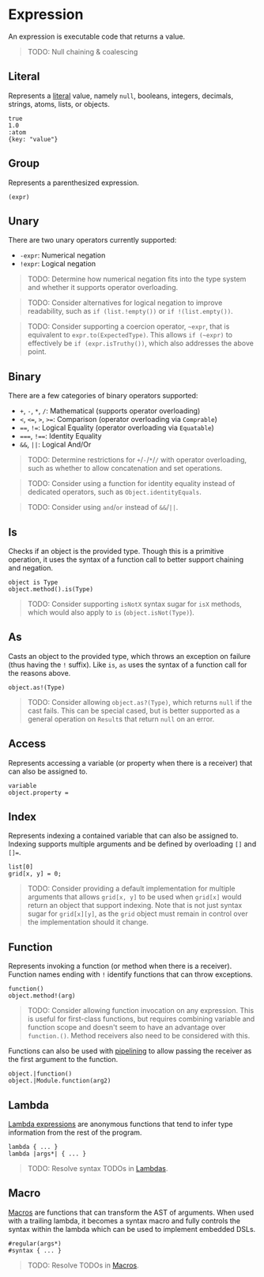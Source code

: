 # Expression

An expression is executable code that returns a value.

> TODO: Null chaining & coalescing

## Literal

Represents a [literal](Literals.md) value, namely `null`, booleans, integers,
decimals, strings, atoms, lists, or objects.

```
true
1.0
:atom
{key: "value"}
```

## Group

Represents a parenthesized expression.

```
(expr)
```

## Unary

There are two unary operators currently supported:

 - `-expr`: Numerical negation
 - `!expr`: Logical negation

> TODO: Determine how numerical negation fits into the type system and whether
> it supports operator overloading.

> TODO: Consider alternatives for logical negation to improve readability, such
> as `if (list.!empty())` or `if !(list.empty())`.

> TODO: Consider supporting a coercion operator, `~expr`, that is equivalent to
> `expr.to(ExpectedType)`. This allows `if (~expr)` to effectively be
> `if (expr.isTruthy())`, which also addresses the above point.

## Binary

There are a few categories of binary operators supported:

 - `+`, `-`, `*`, `/`: Mathematical (supports operator overloading)
 - `<`, `<=`, `>`, `>=`: Comparison (operator overloading via `Comprable`)
 - `==`, `!=`: Logical Equality (operator overloading via `Equatable`)
 - `===`, `!==`: Identity Equality
 - `&&`, `||`: Logical And/Or

> TODO: Determine restrictions for `+`/`-`/`*`/`/` with operator overloading,
> such as whether to allow concatenation and set operations.

> TODO: Consider using a function for identity equality instead of dedicated
> operators, such as `Object.identityEquals`.

> TODO: Consider using `and`/`or` instead of `&&`/`||`. 

## Is

Checks if an object is the provided type. Though this is a primitive operation,
it uses the syntax of a function call to better support chaining and negation.

```
object is Type
object.method().is(Type)
```

> TODO: Consider supporting `isNotX` syntax sugar for `isX` methods, which would
> also apply to `is` (`object.isNot(Type)`).

## As

Casts an object to the provided type, which throws an exception on failure (thus
having the `!` suffix). Like `is`, `as` uses the syntax of a function call for
the reasons above.

```
object.as!(Type)
```

> TODO: Consider allowing `object.as?(Type)`, which returns `null` if the cast
> fails. This can be special cased, but is better supported as a general
> operation on `Result`s that return `null` on an error.

## Access

Represents accessing a variable (or property when there is a receiver) that can
also be assigned to.

```
variable
object.property = 
```

## Index

Represents indexing a contained variable that can also be assigned to. Indexing
supports multiple arguments and be defined by overloading `[]` and `[]=`.

```
list[0]
grid[x, y] = 0;
```

> TODO: Consider providing a default implementation for multiple arguments that
> allows `grid[x, y]` to be used when `grid[x]` would return an object that
> support indexing. Note that is not just syntax sugar for `grid[x][y]`, as the
> `grid` object must remain in control over the implementation should it change.

## Function

Represents invoking a function (or method when there is a receiver). Function
names ending with `!` identify functions that can throw exceptions.

```
function()
object.method!(arg)
```

> TODO: Consider allowing function invocation on any expression. This is useful
> for first-class functions, but requires combining variable and function scope
> and doesn't seem to have an advantage over `function.()`. Method receivers
> also need to be considered with this.

Functions can also be used with [pipelining](Pipelining.md) to allow passing the
receiver as the first argument to the function.

```
object.|function()
object.|Module.function(arg2)
```

## Lambda

[Lambda expressions](Lambdas.md) are anonymous functions that tend to infer type
information from the rest of the program.

```
lambda { ... }
lambda |args*| { ... }
```

> TODO: Resolve syntax TODOs in [Lambdas](Lambdas.md).

## Macro

[Macros](Macros.md) are functions that can transform the AST of arguments. When
used with a trailing lambda, it becomes a syntax macro and fully controls the
syntax within the lambda which can be used to implement embedded DSLs.

```
#regular(args*)
#syntax { ... }
```

> TODO: Resolve TODOs in [Macros](Macros.md).
